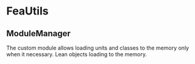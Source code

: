 # FeaUtils

## ModuleManager
The custom module allows loading units and classes to the memory only when it necessary. Lean objects loading to the memory.
